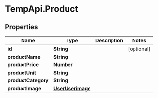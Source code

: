 # TempApi.Product

## Properties

Name | Type | Description | Notes
------------ | ------------- | ------------- | -------------
**id** | **String** |  | [optional] 
**productName** | **String** |  | 
**productPrice** | **Number** |  | 
**productUnit** | **String** |  | 
**productCategory** | **String** |  | 
**productImage** | [**UserUserimage**](UserUserimage.md) |  | 


